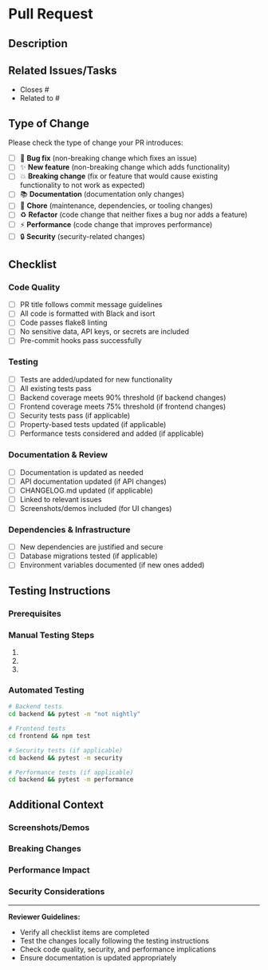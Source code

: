 # Pull Request

## Description

<!-- Provide a brief summary of the changes made in this PR -->

## Related Issues/Tasks

<!-- Link to relevant GitHub issues -->
- Closes #<!-- issue number -->
- Related to #<!-- issue number -->

## Type of Change

Please check the type of change your PR introduces:

- [ ] 🐛 **Bug fix** (non-breaking change which fixes an issue)
- [ ] ✨ **New feature** (non-breaking change which adds functionality)
- [ ] 💥 **Breaking change** (fix or feature that would cause existing functionality to not work as expected)
- [ ] 📚 **Documentation** (documentation only changes)
- [ ] 🧹 **Chore** (maintenance, dependencies, or tooling changes)
- [ ] ♻️ **Refactor** (code change that neither fixes a bug nor adds a feature)
- [ ] ⚡ **Performance** (code change that improves performance)
- [ ] 🔒 **Security** (security-related changes)

## Checklist

### Code Quality
- [ ] PR title follows commit message guidelines
- [ ] All code is formatted with Black and isort
- [ ] Code passes flake8 linting
- [ ] No sensitive data, API keys, or secrets are included
- [ ] Pre-commit hooks pass successfully

### Testing
- [ ] Tests are added/updated for new functionality
- [ ] All existing tests pass
- [ ] Backend coverage meets 90% threshold (if backend changes)
- [ ] Frontend coverage meets 75% threshold (if frontend changes)
- [ ] Security tests pass (if applicable)
- [ ] Property-based tests updated (if applicable)
- [ ] Performance tests considered and added (if applicable)

### Documentation & Review
- [ ] Documentation is updated as needed
- [ ] API documentation updated (if API changes)
- [ ] CHANGELOG.md updated (if applicable)
- [ ] Linked to relevant issues
- [ ] Screenshots/demos included (for UI changes)

### Dependencies & Infrastructure
- [ ] New dependencies are justified and secure
- [ ] Database migrations tested (if applicable)
- [ ] Environment variables documented (if new ones added)

## Testing Instructions

<!-- Describe the steps to test your changes -->

### Prerequisites
<!-- List any setup requirements -->

### Manual Testing Steps
1. <!-- Step 1 -->
2. <!-- Step 2 -->
3. <!-- Step 3 -->

### Automated Testing
<!-- Describe any specific test commands or scenarios -->
```bash
# Backend tests
cd backend && pytest -m "not nightly"

# Frontend tests  
cd frontend && npm test

# Security tests (if applicable)
cd backend && pytest -m security

# Performance tests (if applicable)
cd backend && pytest -m performance
```

## Additional Context

<!-- Any extra information, notes, or context for reviewers -->

### Screenshots/Demos
<!-- Include screenshots, GIFs, or video demos for UI changes -->

### Breaking Changes
<!-- If this is a breaking change, describe the impact and migration path -->

### Performance Impact
<!-- Describe any performance implications -->

### Security Considerations
<!-- Highlight any security-related changes or considerations -->

---

**Reviewer Guidelines:**
- Verify all checklist items are completed
- Test the changes locally following the testing instructions
- Check code quality, security, and performance implications
- Ensure documentation is updated appropriately